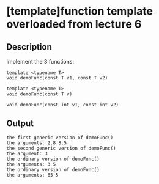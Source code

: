 # [template]function template overloaded from lecture 6

## Description
Implement the 3 functions:
```
template <typename T>
void demoFunc(const T v1, const T v2)
```
```
template <typename T>
void demoFunc(const T v)
```
```
void demoFunc(const int v1, const int v2)
```
## Output
```
the first generic version of demoFunc()
the arguments: 2.8 8.5
the second generic version of demoFunc()
the argument: 3
the ordinary version of demoFunc()
the arguments: 3 5
the ordinary version of demoFunc()
the arguments: 65 5

```
